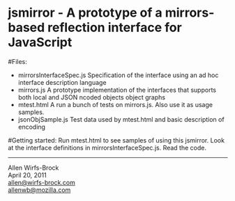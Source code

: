 # jsmirror - A prototype of a mirrors-based reflection interface for JavaScript

#Files:
 * mirrorsInterfaceSpec.js Specification of the interface using an ad hoc interface description language
 * mirrors.js A prototype implementation of the interfaces that supports both local and JSON ncoded objects object graphs
 * mtest.html A run a bunch of tests on mirrors.js.  Also use it as usage samples.
 * jsonObjSample.js Test data used by mtest.html and basic description of encoding


#Getting started:
Run mtest.html to see samples of using this jsmirror.  Look at the interface definitions in mirrorsInterfaceSpec.js.  Read the code.

--------------
Allen Wirfs-Brock  
April 20, 2011  
allen@wirfs-brock.com  
allenwb@mozilla.com  

